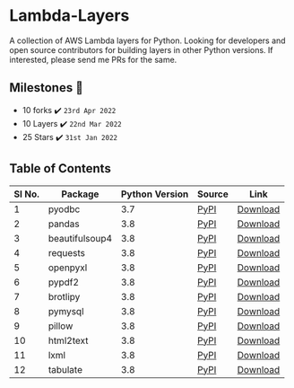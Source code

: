 # Lambda-Layers

A collection of AWS Lambda layers for Python. Looking for developers and open source contributors for building layers in other Python versions. If interested, please send me PRs for the same.

## Milestones :triangular_flag_on_post:
- 10 forks :heavy_check_mark: `23rd Apr 2022`
- 10 Layers :heavy_check_mark: `22nd Mar 2022`
- 25 Stars :heavy_check_mark: `31st Jan 2022`

## Table of Contents

| Sl No. | Package           | Python Version | Source                                  | Link                                               |
|--------|-------------------|----------------|-----------------------------------------|----------------------------------------------------|
|   1    | pyodbc            |       3.7      | [PyPI](https://pypi.org/project/pyodbc/)            | [Download](3.7/pyodbc-layer.zip)            |
|   2    | pandas            |       3.8      | [PyPI](https://pypi.org/project/pandas/)            | [Download](3.8/pandas-layer.zip)            |
|   3    | beautifulsoup4    |       3.8      | [PyPI](https://pypi.org/project/beautifulsoup4/)    | [Download](3.8/beautifulsoup4-layer.zip)    |
|   4    | requests          |       3.8      | [PyPI](https://pypi.org/project/requests/)          | [Download](3.8/requests-layer.zip)          |
|   5    | openpyxl          |       3.8      | [PyPI](https://pypi.org/project/openpyxl/)          | [Download](3.8/openpyxl-layer.zip)          |
|    6   | pypdf2            |       3.8      | [PyPI](https://pypi.org/project/PyPDF2/)            | [Download](3.8/pypdf2-layer.zip)            |
|   7    | brotlipy          |       3.8      | [PyPI](https://pypi.org/project/brotlipy/)          | [Download](3.8/brotlipy-layer.zip)          |
|   8    | pymysql           |       3.8      | [PyPI](https://pypi.org/project/PyMySQL/)           | [Download](3.8/pymysql-layer.zip)           |
|   9    | pillow            |       3.8      | [PyPI](https://pypi.org/project/Pillow/)            | [Download](3.8/pillow-layer.zip)            |
|   10   | html2text         |       3.8      | [PyPI](https://pypi.org/project/html2text/)         | [Download](3.8/html2text-layer.zip)         |
|   11   | lxml              |       3.8      | [PyPI](https://pypi.org/project/lxml/)              | [Download](3.8/lxml-layer.zip)              |
|   12   | tabulate          |       3.8      | [PyPI](https://pypi.org/project/tabulate/)          | [Download](3.8/tabulate-layer.zip)          |

